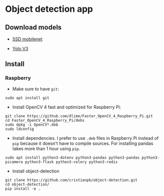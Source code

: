 # Object detection app

## Download models 

* [SSD mobilenet](https://github.com/opencv/opencv/wiki/TensorFlow-Object-Detection-API#use-existing-config-file-for-your-model)

* [Yolo V3](https://pjreddie.com/darknet/yolo/)

## Install

### Raspberry

* Make sure to have `git`:

```
sudo apt install git
```

* Install OpenCV 4 fast and optimized for Raspberry Pi:

```
git clone https://github.com/dlime/Faster_OpenCV_4_Raspberry_Pi.git
cd Faster_OpenCV_4_Raspberry_Pi/debs
sudo dpkg -i OpenCV*.deb
sudo ldconfig
```

* Install dependencies. I prefer to use `.deb` files in Raspberry Pi instead of `pip` because it doesn't have to compile sources. For installing pandas takes more than 1 hour using `pip`.

```
sudo apt install python3-dotenv python3-pandas python3-pandas python3-picamera python3-flask python3-celery python3-redis
```

* Install object-detection

```
git clone https://github.com/cristianpb/object-detection.git
cd object-detection/
pip install -e .
```
